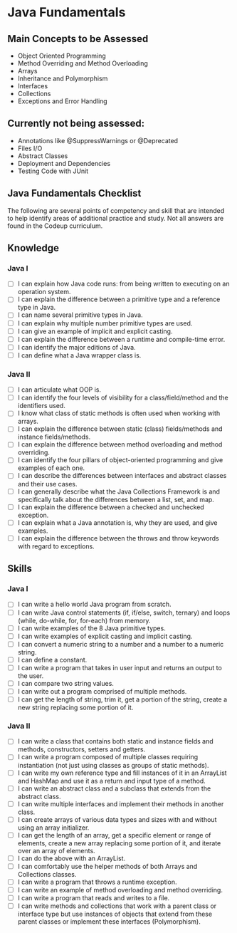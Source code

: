 # Java Fundamentals

## Main Concepts to be Assessed

- Object Oriented Programming
- Method Overriding and Method Overloading
- Arrays
- Inheritance and Polymorphism
- Interfaces
- Collections
- Exceptions and Error Handling

## Currently not being assessed:
- Annotations like @SuppressWarnings or @Deprecated
- Files I/O
- Abstract Classes
- Deployment and Dependencies
- Testing Code with JUnit

## Java Fundamentals Checklist
The following are several points of competency and skill that are intended to help identify areas of additional practice and study. Not all answers are found in the Codeup curriculum.
## Knowledge
### Java I
- [ ] I can explain how Java code runs: from being written to executing on an operation system.
- [ ] I can explain the difference between a primitive type and a reference type in Java.
- [ ] I can name several primitive types in Java.
- [ ] I can explain why multiple number primitive types are used.
- [ ] I can give an example of implicit and explicit casting.
- [ ] I can explain the difference between a runtime and compile-time error.
- [ ] I can identify the major editions of Java.
- [ ] I can define what a Java wrapper class is.
### Java II
- [ ] I can articulate what OOP is.
- [ ] I can identify the four levels of visibility for a class/field/method and the identifiers used.
- [ ] I know what class of static methods is often used when working with arrays.
- [ ] I can explain the difference between static (class) fields/methods and instance fields/methods.
- [ ] I can explain the difference between method overloading and method overriding.
- [ ] I can identify the four pillars of object-oriented programming and give examples of each one.
- [ ] I can describe the differences between interfaces and abstract classes and their use cases.
- [ ] I can generally describe what the Java Collections Framework is and specifically talk about the differences between a list, set, and map.
- [ ] I can explain the difference between a checked and unchecked exception.
- [ ] I can explain what a Java annotation is, why they are used, and give examples.
- [ ] I can explain the difference between the throws and throw keywords with regard to exceptions.
## Skills
### Java I
- [ ] I can write a hello world Java program from scratch.
- [ ] I can write Java control statements (if, if/else, switch, ternary) and loops (while, do-while, for, for-each) from memory.
- [ ] I can write examples of the 8 Java primitive types.
- [ ] I can write examples of explicit casting and implicit casting.
- [ ] I can convert a numeric string to a number and a number to a numeric string.
- [ ] I can define a constant.
- [ ] I can write a program that takes in user input and returns an output to the user.
- [ ] I can compare two string values.
- [ ] I can write out a program comprised of multiple methods.
- [ ] I can get the length of string, trim it, get a portion of the string, create a new string replacing some portion of it.
### Java II
- [ ] I can write a class that contains both static and instance fields and methods, constructors, setters and getters.
- [ ] I can write a program composed of multiple classes requiring instantiation (not just using classes as groups of static methods).
- [ ] I can write my own reference type and fill instances of it in an ArrayList and HashMap and use it as a return and input type of a method.
- [ ] I can write an abstract class and a subclass that extends from the abstract class.
- [ ] I can write multiple interfaces and implement their methods in another class.
- [ ] I can create arrays of various data types and sizes with and without using an array initializer.
- [ ] I can get the length of an array, get a specific element or range of elements, create a new array replacing some portion of it, and iterate over an array of elements.
- [ ] I can do the above with an ArrayList.
- [ ] I can comfortably use the helper methods of both Arrays and Collections classes.
- [ ] I can write a program that throws a runtime exception.
- [ ] I can write an example of method overloading and method overriding.
- [ ] I can write a program that reads and writes to a file.
- [ ] I can write methods and collections that work with a parent class or interface type but use instances of objects that extend from these parent classes or implement these interfaces (Polymorphism).